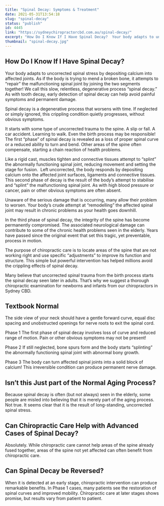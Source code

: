 ```yaml
---
title: "Spinal Decay: Symptoms & Treatment"
date: 2021-05-31T13:54:18
slug: "spinal-decay"
status: "publish"
id: 4445
link: "https://sydneychiropractorcbd.com.au/spinal-decay/"
excerpt: "How Do I Know If I Have Spinal Decay?  Your body adapts to uncorrected spinal stress by depositing calcium into affected joints. As if the body is trying to mend a broken bone, it attempts to “repair” the malfunctioning spinal joint by joining the two segments together! We call this slow, relentless, degenerative process “spinal […]"
thumbnail: "spinal-decay.jpg"
---
```


## How Do I Know If I Have Spinal Decay? 

Your body adapts to uncorrected spinal stress by depositing calcium into affected joints. As if the body is trying to mend a broken bone, it attempts to “repair” the malfunctioning spinal joint by joining the two segments together! We call this slow, relentless, degenerative process “spinal decay.” As with tooth decay, early detection of spinal decay can help avoid painful symptoms and permanent damage. 

Spinal decay is a degenerative process that worsens with time. If neglected or simply ignored, this crippling condition quietly progresses, without obvious symptoms. 

It starts with some type of uncorrected trauma to the spine. A slip or fall. A car accident. Learning to walk. Even the birth process may be responsible! The first “phase” of spinal decay is revealed as a loss of proper spinal curve or a reduced ability to turn and bend. Other areas of the spine often compensate, starting a chain reaction of health problems. 

Like a rigid cast, muscles tighten and connective tissues attempt to “splint” the abnormally functioning spinal joint, reducing movement and setting the stage for fusion.  Left uncorrected, the body responds by depositing calcium onto the affected joint surfaces, ligaments and connective tissues. This second phase of decay is the result of the body’s attempt to stabilise and “splint” the malfunctioning spinal joint. As with high blood pressure or cancer, pain or other obvious symptoms are often absent. 

Unaware of the serious damage that is occurring, many allow their problem to worsen. Your body’s crude attempt at “remodelling” the affected spinal joint may result in chronic problems as your health goes downhill. 

In the third phase of spinal decay, the integrity of the spine has become permanently compromised. The associated neurological damage can contribute to some of the chronic health problems seen in the elderly. Years have passed since the original event that set this tragic, yet preventable, process in motion. 

The purpose of chiropractic care is to locate areas of the spine that are not working right and use specific “adjustments” to improve its function and structure. This simple but powerful intervention has helped millions avoid the crippling effects of spinal decay. 

Many believe that uncorrected spinal trauma from the birth process starts the spinal decay seen later in adults. That’s why we suggest a thorough chiropractic examination for newborns and infants from our chiropractors in Sydney CBD. 

## Textbook Normal 

The side view of your neck should have a gentle forward curve, equal disc spacing and unobstructed openings for nerve roots to exit the spinal cord. 

Phase 1 The first phase of spinal decay involves loss of curve and reduced range of motion. Pain or other obvious symptoms may not be present!

Phase 2 If still neglected, bone spurs form and the body starts “splinting” the abnormally functioning spinal joint with abnormal bony growth. 

Phase 3 The body can turn affected spinal joints into a solid block of calcium! This irreversible condition can produce permanent nerve damage. 

## Isn’t this Just part of the Normal Aging Process?

Because spinal decay is often (but not always) seen in the elderly, some people are misled into believing that it is merely part of the aging process. Not true. It seems clear that it is the result of long-standing, uncorrected spinal stress. 

## Can Chiropractic Care Help with Advanced Cases of Spinal Decay?

Absolutely. While chiropractic care cannot help areas of the spine already fused together, areas of the spine not yet affected can often benefit from chiropractic care. 

## Can Spinal Decay be Reversed?

When it is detected at an early stage, chiropractic intervention can produce remarkable benefits. In Phase 1 cases, many patients see the restoration of spinal curves and improved mobility. Chiropractic care at later stages shows promise, but results vary from patient to patient.
